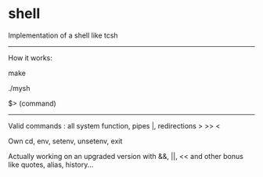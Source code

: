 # shell

Implementation of a shell like tcsh

_____

How it works:

make

./mysh

$> (command)

_____

Valid commands : all system function, pipes |, redirections > >> <


Own cd, env, setenv, unsetenv, exit


Actually working on an upgraded version with &&, ||, << and other bonus like quotes, alias, history...
